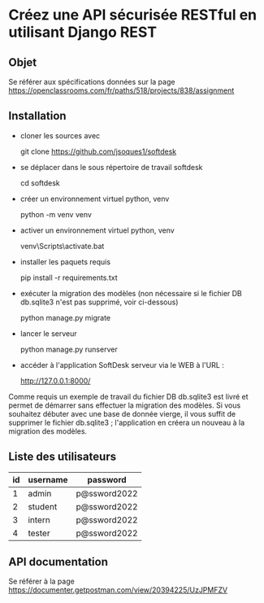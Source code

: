 # Créez une API sécurisée RESTful en utilisant Django REST

## Objet

Se référer aux spécifications données sur la page https://openclassrooms.com/fr/paths/518/projects/838/assignment

## Installation

- cloner les sources avec 

    git clone https://github.com/jsoques1/softdesk

- se déplacer dans le sous répertoire de travail softdesk

    cd softdesk

- créer un environnement virtuel python, venv

    python -m venv venv

- activer un environnement virtuel python, venv

    venv\Scripts\activate.bat

- installer les paquets requis

    pip install -r requirements.txt

- exécuter la migration des modèles (non nécessaire si le fichier DB db.sqlite3 n'est pas supprimé, voir ci-dessous)

    python manage.py migrate

- lancer le serveur

    python manage.py runserver

- accéder à l'application SoftDesk serveur via le WEB à l'URL :

    http://127.0.0.1:8000/


Comme requis un exemple de travail du fichier DB db.sqlite3 est livré et permet de démarrer sans effectuer la migration des modèles. 
Si vous souhaitez débuter avec une base de donnée vierge, il vous suffit de supprimer le fichier db.sqlite3 ; 
l'application en créera un nouveau à la migration des modèles.

## Liste des utilisateurs 

| id   | username      | password       |
|------|---------------|----------------|
| 1    | admin         | p@ssword2022   |
| 2    | student       | p@ssword2022   |
| 3    | intern        | p@ssword2022   |
| 4    | tester        | p@ssword2022   |

## API documentation

Se référer à la page https://documenter.getpostman.com/view/20394225/UzJPMFZV
